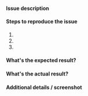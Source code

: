 #### Issue description

#### Steps to reproduce the issue

1.
2.
3.

#### What's the expected result?

#### What's the actual result?

#### Additional details / screenshot
